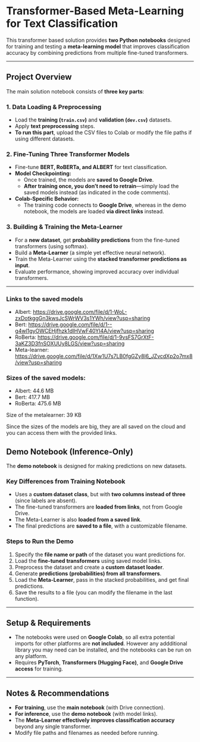 # Transformer-Based Meta-Learning for Text Classification

This transformer based solution provides **two Python notebooks** designed for training and testing a **meta-learning model** that improves classification accuracy by combining predictions from multiple fine-tuned transformers.

---

## Project Overview

The main solution notebook consists of **three key parts**:

### **1. Data Loading & Preprocessing**
- Load the **training (`train.csv`)** and **validation (`dev.csv`)** datasets.
- Apply **text preprocessing** steps.
-  **To run this part**, upload the CSV files to Colab or modify the file paths if using different datasets.

### **2. Fine-Tuning Three Transformer Models**
- Fine-tune **BERT, RoBERTa, and ALBERT** for text classification.
- **Model Checkpointing:** 
  - Once trained, the models are **saved to Google Drive**.
  - **After training once, you don’t need to retrain**—simply load the saved models instead (as indicated in the code comments).
- **Colab-Specific Behavior:** 
  - The training code connects to **Google Drive**, whereas in the demo notebook, the models are loaded **via direct links** instead.

### **3. Building & Training the Meta-Learner**
- For a **new dataset**, get **probability predictions** from the fine-tuned transformers (using softmax).
- Build a **Meta-Learner** (a simple yet effective neural network).
- Train the Meta-Learner using the **stacked transformer predictions as input**.
- Evaluate performance, showing improved accuracy over individual transformers.

---


### Links to the saved models
- Albert: https://drive.google.com/file/d/1-WoL-zxDotkggGn3kwsJcSWrWV3s1YWh/view?usp=sharing
- Bert: https://drive.google.com/file/d/1--g4wl1gyOWCEHjfhzk1dIHVwF40YI4A/view?usp=sharing
- RoBerta: https://drive.google.com/file/d/1-9vsFS7GrXtF-3aKZ3D3fnSOXUUy8LGS/view?usp=sharing
- Meta-learner: https://drive.google.com/file/d/1Xw1U7s7LB0fgGZy8l6_JZvcdXp2o7mx8/view?usp=sharing

### Sizes of the saved models:
-  Albert: 44.6 MB
-  Bert: 417.7 MB
-  RoBerta: 475.6 MB

Size of the metalearner: 39 KB

Since the sizes of the models are big, they are all saved on the cloud and you can access them with the provided links. 

## Demo Notebook (Inference-Only)
The **demo notebook** is designed for making predictions on new datasets.

### **Key Differences from Training Notebook**
- Uses a **custom dataset class**, but with **two columns instead of three** (since labels are absent).
- The fine-tuned transformers are **loaded from links**, not from Google Drive.
- The Meta-Learner is also **loaded from a saved link**.
- The final predictions are **saved to a file**, with a customizable filename.

### **Steps to Run the Demo**
1. Specify the **file name or path** of the dataset you want predictions for.
2. Load the **fine-tuned transformers** using saved model links.
3. Preprocess the dataset and create a **custom dataset loader**.
4. Generate **predictions (probabilities) from all transformers**.
5. Load the **Meta-Learner**, pass in the stacked probabilities, and get final predictions.
6. Save the results to a file (you can modify the filename in the last function).

---

## Setup & Requirements
- The notebooks were used on **Google Colab**, so all extra potential imports for other platforms are **not included**. However any addditional library you may need can be installed, and the notebooks can be run on any platform.
- Requires **PyTorch**, **Transformers (Hugging Face)**, and **Google Drive access** for training.

---


## Notes & Recommendations
- **For training**, use the **main notebook** (with Drive connection).
- **For inference**, use the **demo notebook** (with model links).
- The **Meta-Learner effectively improves classification accuracy** beyond any single transformer.
- Modify file paths and filenames as needed before running.
